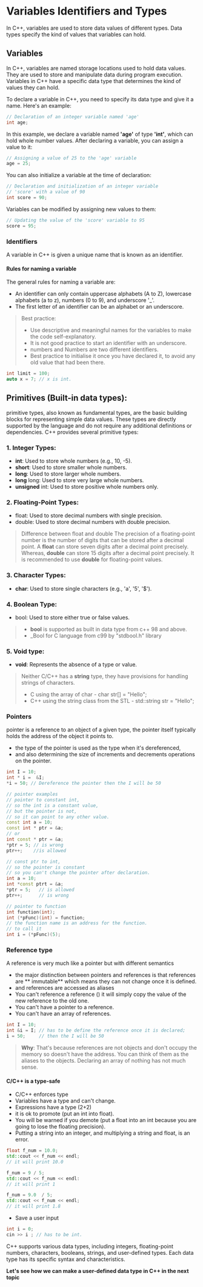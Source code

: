 # Variables Identifiers and Types
 In C++, variables are used to store data values of different types. Data types specify the kind of values that variables can hold.
## Variables
In C++, variables are named storage locations used to hold data values. They are used to store and manipulate data during program execution. Variables in C++ have a specific data type that determines the kind of values they can hold.

To declare a variable in C++, you need to specify its data type and give it a name. Here's an example:

```cpp
// Declaration of an integer variable named 'age'
int age;
```

In this example, we declare a variable named **'age'** of type **'int'**, which can hold whole number values. After declaring a variable, you can assign a value to it:

```cpp
// Assigning a value of 25 to the 'age' variable
age = 25;
```

You can also initialize a variable at the time of declaration:

```cpp
// Declaration and initialization of an integer variable
// 'score' with a value of 90
int score = 90; 
```

Variables can be modified by assigning new values to them:

```cpp
// Updating the value of the 'score' variable to 95
score = 95;
```

### Identifiers
A variable in C++ is given a unique name that is known as an identifier.

#### Rules for naming a variable
The general rules for naming a variable are:
- An identifier can only contain uppercase alphabets (A to Z), lowercase alphabets (a to z), numbers (0 to 9), and underscore '_'.
- The first letter of an identifier can be an alphabet or an underscore.

> Best practice: 
> - Use descriptive and meaningful names for the variables to make the code self-explanatory.
> - It is not good practice to start an identifier with an underscore.
> - numbers and Numbers are two different identifiers.
> - Best practice to initialise it once you have declared it, to avoid any old value that had been there.

```cpp
int limit = 100;
auto x = 7; // x is int.
```

## Primitives (Built-in data types):
primitive types, also known as fundamental types, are the basic building blocks for representing simple data values. These types are directly supported by the language and do not require any additional definitions or dependencies. C++ provides several primitive types:

### 1. Integer Types:
- **int**: Used to store whole numbers (e.g., 10, -5).
- **short**: Used to store smaller whole numbers.
- **long**: Used to store larger whole numbers.
- **long** long: Used to store very large whole numbers.
- **unsigned** int: Used to store positive whole numbers only.

### 2. Floating-Point Types:
- float: Used to store decimal numbers with single precision.
- double: Used to store decimal numbers with double precision.
> Difference between float and double
>The precision of a floating-point number is the number of digits that can be stored after a decimal point. A **float** can store seven digits after a decimal point precisely. Whereas, **double** can store 15 digits after a decimal point precisely. It is recommended to use **double** for floating-point values.

### 3. Character Types:
- **char**: Used to store single characters (e.g., 'a', '5', '$').

### 4. Boolean Type:
- bool: Used to store either true or false values.

> - **bool** is supported as built in data type from c++ 98 and above.
> - _Bool for C language from c99 by "stdbool.h" library



### 5. Void type:
- **void**: Represents the absence of a type or value.

> Neither C/C++ has a **string** type, they have provisions for handling strings of characters.
> - C using the array of char - char str[] = "Hello";
> - C++ using the string class from the STL - std::string str = "Hello";

### Pointers
pointer is a reference to an object of a given type, the pointer itself typically holds the address of the object it points to.

- the type of the pointer is used as the type when it's dereferenced,
- and also determining the size of increments and decrements operations on the pointer.

```cpp
int I = 10;
int * i =  &I;
*i = 50; // Dereference the pointer then the I will be 50

// pointer examples
// pointer to constant int, 
// so the int is a constant value, 
// but the pointer is not, 
// so it can point to any other value.
const int a = 10;
const int * ptr = &a;
// or
int const * ptr = &a;
*ptr = 5; // is wrong
ptr++;    //is allowed

// const ptr to int, 
// so the pointer is constant 
// so you can't change the pointer after declaration.
int a = 10;
int *const ptrt = &a;
*ptr = 5;   // is allowed
ptr++;      // is wrong

// pointer to function
int function(int);
int (*pFunc)(int) = function;
// the function name is an address for the function.
// to call it
int i = (*pFunc)(5);
```

### Reference type
A reference is very much like a pointer but with different semantics
- the major distinction between pointers and references is that references are ** immutable** which means they can not change once it is defined.
- and references are accessed as aliases
- You can't reference a reference () it will simply copy the value of the new reference to the old one.
- You can't have a pointer to a reference.
- You can't have an array of references.

```cpp
int I = 10;
int &i = I; // has to be define the reference once it is declared;
i = 50;     // then the I will be 50
```

>**Why**:
That's because references are not objects and don't occupy the memory so doesn't have the address. You can think of them as the aliases to the objects. Declaring an array of nothing has not much sense.


####  C/C++ is a type-safe
- C/C++ enforces type
- Variables have a type and can't change.
- Expressions have a type (2+2)
- it is ok to promote (put an int into float).
- You will be warned if you demote (put a float into an int because you are going to lose the floating precision).
- Putting a string into an integer, and multiplying a string and float, is an error.

```cpp
float f_num = 10.0;
std::cout << f_num << endl;
// it will print 10.0

f_num = 9 / 5;
std::cout << f_num << endl:
// it will print 1

f_num = 9.0  / 5;
std::cout << f_num << endl;
// it will print 1.8
```

- Save a user input

```cpp
int i = 0;
cin >> i ; // has to be int.
```


C++ supports various data types, including integers, floating-point numbers, characters, booleans, strings, and user-defined types. Each data type has its specific syntax and characteristics.

**Let's see how we can make a user-defined data type in C++ in the next topic**